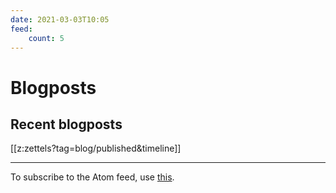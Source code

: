 ```yaml
---
date: 2021-03-03T10:05
feed:
    count: 5
---
```


# Blogposts

## Recent blogposts

[[z:zettels?tag=blog/published&timeline]]

---

To subscribe to the Atom feed, use [this](./blogposts.xml).
